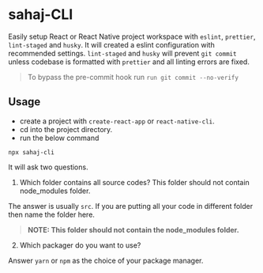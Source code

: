 # sahaj-CLI

Easily setup React or React Native project workspace with `eslint`, `prettier`, `lint-staged` and `husky`. It will created a eslint configuration with recommended settings. `lint-staged` and `husky` will prevent `git commit` unless codebase is formatted with `prettier` and all linting errors are fixed.

> To bypass the pre-commit hook run `run git commit --no-verify`

## Usage

- create a project with `create-react-app` or `react-native-cli`.
- cd into the project directory.
- run the below command

```
npx sahaj-cli
```

It will ask two questions.

1. Which folder contains all source codes? This folder should not contain node_modules folder.

The answer is usually `src`. If you are putting all your code in different folder then name the folder here.

> **NOTE: This folder should not contain the node_modules folder.**

2. Which packager do you want to use?

Answer `yarn` or `npm` as the choice of your package manager.
